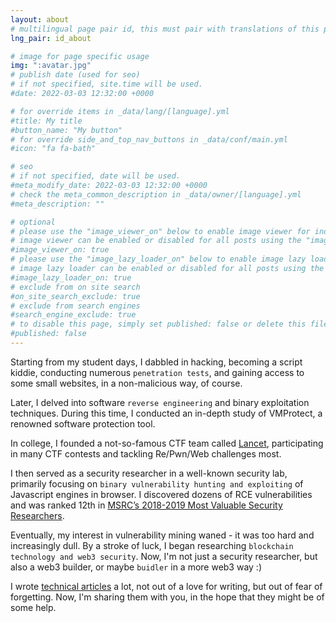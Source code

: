 ```yaml
---
layout: about
# multilingual page pair id, this must pair with translations of this page. (This name must be unique)
lng_pair: id_about

# image for page specific usage
img: ":avatar.jpg"
# publish date (used for seo)
# if not specified, site.time will be used.
#date: 2022-03-03 12:32:00 +0000

# for override items in _data/lang/[language].yml
#title: My title
#button_name: "My button"
# for override side_and_top_nav_buttons in _data/conf/main.yml
#icon: "fa fa-bath"

# seo
# if not specified, date will be used.
#meta_modify_date: 2022-03-03 12:32:00 +0000
# check the meta_common_description in _data/owner/[language].yml
#meta_description: ""

# optional
# please use the "image_viewer_on" below to enable image viewer for individual pages or posts (_posts/ or [language]/_posts folders).
# image viewer can be enabled or disabled for all posts using the "image_viewer_posts: true" setting in _data/conf/main.yml.
#image_viewer_on: true
# please use the "image_lazy_loader_on" below to enable image lazy loader for individual pages or posts (_posts/ or [language]/_posts folders).
# image lazy loader can be enabled or disabled for all posts using the "image_lazy_loader_posts: true" setting in _data/conf/main.yml.
#image_lazy_loader_on: true
# exclude from on site search
#on_site_search_exclude: true
# exclude from search engines
#search_engine_exclude: true
# to disable this page, simply set published: false or delete this file
#published: false
---
```


Starting from my student days, I dabbled in hacking, becoming a script kiddie, conducting numerous `penetration tests`, and gaining access to some small websites, in a non-malicious way, of course.

Later, I delved into software `reverse engineering` and binary exploitation techniques. During this time, I conducted an in-depth study of VMProtect, a renowned software protection tool.

In college, I founded a not-so-famous CTF team called [Lancet](https://ctftime.org/team/20556), participating in many CTF contests and tackling Re/Pwn/Web challenges most.

I then served as a security researcher in a well-known security lab, primarily focusing on `binary vulnerability hunting and exploiting` of Javascript engines in browser. I discovered dozens of RCE vulnerabilities and was ranked 12th in [MSRC’s 2018-2019 Most Valuable Security Researchers](https://msrc.microsoft.com/blog/2019/08/announcing-2019-msrc-most-valuable-security-researchers/).

Eventually, my interest in vulnerability mining waned - it was too hard and increasingly dull. By a stroke of luck, I began researching `blockchain technology and web3 security`. Now, I'm not just a security researcher, but also a web3 builder, or maybe `buidler` in a more web3 way :)

I wrote [technical articles](/posts/2024-01-01-past-blogs) a lot, not out of a love for writing, but out of fear of forgetting. Now, I'm sharing them with you, in the hope that they might be of some help.